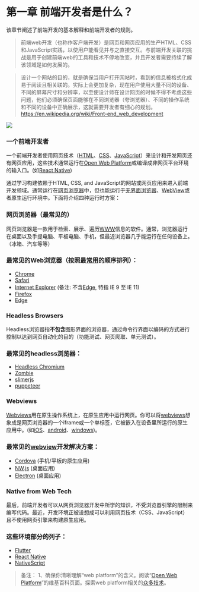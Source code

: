 <!-- # Chapter 1. What Is a Front-end Developer? -->
# 第一章 前端开发者是什么？
<!-- This chapter provides a baseline explanation for front-end development and the front-end developer discipline. -->
该章节阐述了前端开发的基本解释和前端开发者的规则。

<!-- Front-end web development, also known as client-side development is the practice of producing HTML, CSS and JavaScript for a website or Web Application so that a user can see and interact with them directly. The challenge associated with front end development is that the tools and techniques used to create the front end of a website change constantly and so the developer needs to constantly be aware of how the field is developing. -->

> 前端web开发（也称作客户端开发）是网页和网页应用的生产HTML、CSS和JavaScript实践，以使用户能看见并与之直接交互。与前端开发关联的挑战是用于创建前端web的工具和技术不停地改变，并且开发者需要持续了解该领域是如何发展的。

<!-- The objective of designing a site is to ensure that when the users open up the site they see the information in a format that is easy to read and relevant. This is further complicated by the fact that users now use a large variety of devices with varying screen sizes and resolutions thus forcing the designer to take into consideration these aspects when designing the site. They need to ensure that their site comes up correctly in different browsers (cross-browser), different operating systems (cross-platform) and different devices (cross-device), which requires careful planning on the side of the developer. -->

> 设计一个网站的目的，就是确保当用户打开网站时，看到的信息被格式化成易于阅读且相关联的。实际上会更加复杂，现在用户使用大量不同的设备、不同的屏幕尺寸和分辨率，以至使设计师在设计网页的时候不得不考虑这些问题，他们必须确保页面能够在不同浏览器（夸浏览器）、不同的操作系统和不同的设备中正确展示，这就需要开发者有细心的规划。
> https://en.wikipedia.org/wiki/Front-end_web_development


<!-- Image source: https://www.upwork.com/hiring/development/front-end-developer/ -->
![](https://frontendmasters.com/books/front-end-handbook/2019/assets/images/what-is-front-end-dev.png)

<!-- A Front-end Developer... -->
### 一个前端开发者
<!-- A front-end developer architects and develops websites and web applications using web technologies (i.e., HTML, CSS, and JavaScript), which typically runs on the Open Web Platform or acts as compilation input for non-web platform environments (i.e., React Native). -->
一个前端开发者使用网页技术（[HTML](https://developer.mozilla.org/en-US/docs/Web/HTML)、[CSS](https://developer.mozilla.org/en-US/docs/Web/CSS)、[JavaScript](https://developer.mozilla.org/en-US/docs/Web/JavaScript)）来设计和开发网页还有网页应用，这些技术通常运行在[Open Web Platform](https://en.wikipedia.org/wiki/Open_Web_Platform)或编译成非网页平台环境的输入口。(如[React Native](https://facebook.github.io/react-native/))

<!-- A person enters into the field of front-end development by learning to build a website or web application which relies on HTML, CSS, and JavaScript and commonly runs in a web browser but can also run in a headless browser, WebView, or as compilation input for a native runtime environment. These four run times scenarios are explained below. -->

通过学习构建依赖于HTML, CSS, and JavaScript的网站或网页应用来进入前端开发领域。通常运行在[网页浏览器](https://en.wikipedia.org/wiki/Web_browser)中，但也能运行于[无界面浏览器](https://en.wikipedia.org/wiki/Headless_browser)、[WebView](http://developer.telerik.com/featured/what-is-a-webview/)或者原生运行环境中。下面将介绍四种运行时方案：

<!-- Web Browsers (most common) -->
### 网页浏览器（最常见的）

<!-- A web browser is software used to retrieve, present, and traverse information on the WWW. Typically, browsers run on a desktop or laptop computer, tablet, or phone, but as of late a browser can be found on just about anything (i.e, on a fridge, in cars, etc.). -->

网页浏览器是一款用于检索、展示、遍历[WWW](https://en.wikipedia.org/wiki/World_Wide_Web)信息的软件。通常，浏览器运行在桌面以及手提电脑、平板电脑、手机，但最近浏览器几乎能运行在任何设备上。（冰箱、汽车等等）

<!-- The most common web browsers are (shown in order of most used first): -->

### 最常见的Web浏览器（按照最[常用](https://en.wikipedia.org/wiki/Usage_share_of_web_browsers#Summary_tables)的顺序排列）：

- [Chrome](http://www.google.com/chrome/)
- [Safari](http://www.apple.com/safari/)
- [Internet Explorer](https://en.wikipedia.org/wiki/Internet_Explorer) (备注: 不含[Edge](http://dev.modern.ie/), 特指 IE 9 至 IE 11)
- [Firefox](https://www.mozilla.org/firefox/)
- [Edge](https://www.microsoft.com/en-us/windows/microsoft-edge)

### Headless Browsers

<!-- Headless browsers are a web browser without a graphical user interface that can be controlled from a command line interface programmatically for the purpose of web page automation (e.g., functional testing, scraping, unit testing, etc.). Think of headless browsers as a browser that you can run programmatically from the command line that can retrieve and traverse web page code. -->

Headless浏览器指**不包含**图形界面的浏览器，通过命令行界面以编码的方式进行控制以达到网页自动化的目的（功能测试、网页爬取、单元测试）。

<!-- The most common headless browsers are: -->

### 最常见的headless浏览器：

- [Headless Chromium](https://chromium.googlesource.com/chromium/src/+/lkgr/headless/README.md)
- [Zombie](https://github.com/assaf/zombie)
- [slimerjs](http://slimerjs.org/)
- [puppeteer](https://github.com/GoogleChrome/puppeteer)

### Webviews

<!-- Webviews are used by a native OS, in a native application, to run web pages. Think of a webview like an iframe or a single tab from a web browser that is embedded in a native application running on a device (e.g., iOS, android, windows). -->

[Webviews](http://developer.telerik.com/featured/what-is-a-webview/)用在原生操作系统上，在原生应用中运行网页。你可以将[webviews](http://developer.telerik.com/featured/what-is-a-webview/)想象成是网页浏览器的一个iframe或一个单标签，它被嵌入在设备里所运行的原生应用中。(如[iOS](https://developer.apple.com/library/ios/documentation/UIKit/Reference/UIWebView_Class/)、[android](http://developer.android.com/reference/android/webkit/WebView.html)、[windows](https://msdn.microsoft.com/library/windows/apps/windows.ui.xaml.controls.webview.aspx))。

<!-- The most common solutions for webview development are: -->
### 最常见的[webview](http://developer.telerik.com/featured/what-is-a-webview/)开发解决方案：

- [Cordova](https://cordova.apache.org/) (手机/平板的原生应用)
- [NW.js](https://github.com/nwjs/nw.js) (桌面应用)
- [Electron](http://electron.atom.io/) (桌面应用)

### Native from Web Tech

<!-- Eventually, what is learned from web browser development can be used by front-end developers to craft code for environments that are not fueled by a browser engine (i.e. web platform). As of late, development environments are being dreamed up that use web technologies (e.g., CSS and JavaScript), without web engines, to create native applications. -->

最后，前端开发者可以从网页浏览器开发中所学的知识，不受浏览器引擎的限制来编写代码。最近，开发环境正被设想成可以利用网页技术（CSS、JavaScript）且不使用网页引擎来构建原生应用。

<!-- Some examples of these environments are: -->

### 这些环境部分的列子：

- [Flutter](Flutter)
- [React Native](https://facebook.github.io/react-native/)
- [NativeScript](https://www.nativescript.org/)

<!-- Notes: -->
<!-- Make sure you are clear what exactly is meant by the "web platform". Read the, "Open Web Platform" Wikipedia page. Explore the many technologies that make up the web platform. -->

> 备注：
> 1、确保你清晰理解“web platform”的含义。阅读“[Open Web Platform](https://en.wikipedia.org/wiki/Open_Web_Platform)”的维基百科页面。探索web platform相关的[众多技术](https://platform.html5.org/)。